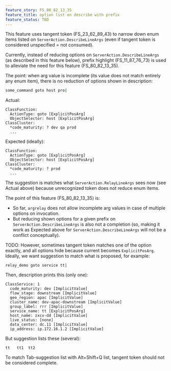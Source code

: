 ```yaml
---
feature_story: FS_80_82_13_35
feature_title: option list on describe with prefix
feature_status: TBD
---
```


This feature uses tangent token (FS_23_62_89_43) to narrow down enum items listed on `ServerAction.DescribeLineArgs`
(even if tangent token is considered unspecified = not consumed).

Currently, instead of reducing options on `ServerAction.DescribeLineArgs` (as described in this feature below),
prefix highlight (FS_11_87_76_73) is used to alleviate the need for this feature (FS_80_82_13_35).

The point: when arg value is incomplete (its value does not match entirely any enum item),
there is no reduction of options shown in description:

```sh
some_command goto host pro|
```

Actual:

```
ClassFunction:
  ActionType: goto [ExplicitPosArg]
  ObjectSelector: host [ExplicitPosArg]
ClassCluster:
  *code_maturity: ? dev qa prod
  ...
```

Expected (ideally):

```
ClassFunction:
  ActionType: goto [ExplicitPosArg]
  ObjectSelector: host [ExplicitPosArg]
ClassCluster:
  *code_maturity: ? prod
  ...
```

The suggestion is matches what `ServerAction.RelayLineArgs` sees now (see Actual above)
because unrecognized token does not reduce enum items.

The point of this feature (FS_80_82_13_35) is:

*   So far, `argrelay` does not allow incomplete arg values in case of multiple options on invocation.
*   But reducing shown options for a given prefix on `ServerAction.DescribeLineArgs` is also not a completion
    (so, making it work as Expected above for `ServerAction.DescribeLineArgs` will not be a conflict conceptually).

TODO: However, sometimes tangent token matches one of the option exactly, and all options hide because
current becomes `ExplicitPosArg`. Ideally, we want suggestion to match what is proposed, for example:

```
relay_demo goto service tt|
```

Then, description prints this (only one):

```
ClassService: 1
  code_maturity: dev [ImplicitValue]
  flow_stage: downstream [ImplicitValue]
  geo_region: apac [ImplicitValue]
  cluster_name: dev-apac-downstream [ImplicitValue]
  group_label: rrr [ImplicitValue]
  service_name: tt [ExplicitPosArg]
  host_name: zxcv-dd [ImplicitValue]
  live_status: [none]
  data_center: dc.11 [ImplicitValue]
  ip_address: ip.172.16.1.2 [ImplicitValue]
```

But suggestion lists these (several):

```
tt   tt1  tt2
```

To match Tab-suggestion list with Alt+Shift+Q list, tangent token should not be considered complete.
